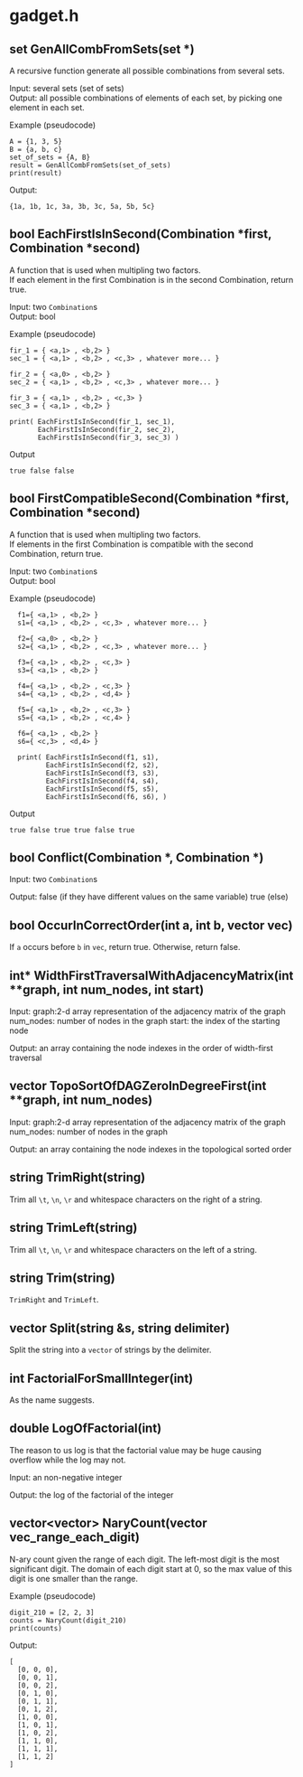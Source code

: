 # gadget.h

## set<Combination> GenAllCombFromSets(set<Combination> \*)
A recursive function generate all possible combinations from several sets. <br/>

Input: several sets (set of sets) <br/>
Output: all possible combinations of elements of each set, by picking one element in each set. <br/>

Example (pseudocode)
```
A = {1, 3, 5}
B = {a, b, c}
set_of_sets = {A, B}
result = GenAllCombFromSets(set_of_sets)
print(result)
```
Output:
```
{1a, 1b, 1c, 3a, 3b, 3c, 5a, 5b, 5c}
```

## bool EachFirstIsInSecond(Combination \*first, Combination \*second)
A function that is used when multipling two factors. <br/>
If each element in the first Combination is in the second Combination, return true. <br/>

Input: two `Combination`s <br/>
Output: bool <br/>

Example (pseudocode)
```
fir_1 = { <a,1> , <b,2> }
sec_1 = { <a,1> , <b,2> , <c,3> , whatever more... }

fir_2 = { <a,0> , <b,2> }
sec_2 = { <a,1> , <b,2> , <c,3> , whatever more... }

fir_3 = { <a,1> , <b,2> , <c,3> }
sec_3 = { <a,1> , <b,2> }

print( EachFirstIsInSecond(fir_1, sec_1),
       EachFirstIsInSecond(fir_2, sec_2),
       EachFirstIsInSecond(fir_3, sec_3) )
```
Output
```
true false false
```

## bool FirstCompatibleSecond(Combination \*first, Combination \*second)
A function that is used when multipling two factors. <br/>
If elements in the first Combination is compatible with the second Combination, return true. <br/>

Input: two `Combination`s <br/>
Output: bool <br/>

Example (pseudocode)
```
  f1={ <a,1> , <b,2> }
  s1={ <a,1> , <b,2> , <c,3> , whatever more... }

  f2={ <a,0> , <b,2> }
  s2={ <a,1> , <b,2> , <c,3> , whatever more... }

  f3={ <a,1> , <b,2> , <c,3> }
  s3={ <a,1> , <b,2> }

  f4={ <a,1> , <b,2> , <c,3> }
  s4={ <a,1> , <b,2> , <d,4> }

  f5={ <a,1> , <b,2> , <c,3> }
  s5={ <a,1> , <b,2> , <c,4> }

  f6={ <a,1> , <b,2> }
  s6={ <c,3> , <d,4> }

  print( EachFirstIsInSecond(f1, s1),
         EachFirstIsInSecond(f2, s2),
         EachFirstIsInSecond(f3, s3),
         EachFirstIsInSecond(f4, s4),
         EachFirstIsInSecond(f5, s5),
         EachFirstIsInSecond(f6, s6), )

```
Output
```
true false true true false true
```

## bool Conflict(Combination \*, Combination \*)
Input: two `Combination`s

Output: false (if they have different values on the same variable)
        true (else)


## bool OccurInCorrectOrder(int a, int b, vector<int> vec)
If `a` occurs before `b` in `vec`, return true. Otherwise, return false.


## int\* WidthFirstTraversalWithAdjacencyMatrix(int \*\*graph, int num_nodes, int start)
Input: graph:2-d array representation of the adjacency matrix of the graph
       num_nodes: number of nodes in the graph
       start: the index of the starting node

Output: an array containing the node indexes in the order of width-first traversal

## vector<int> TopoSortOfDAGZeroInDegreeFirst(int \*\*graph, int num_nodes)
Input: graph:2-d array representation of the adjacency matrix of the graph
       num_nodes: number of nodes in the graph

Output: an array containing the node indexes in the topological sorted order

## string TrimRight(string)
Trim all `\t`, `\n`, `\r` and whitespace characters on the right of a string.

## string TrimLeft(string)
Trim all `\t`, `\n`, `\r` and whitespace characters on the left of a string.

## string Trim(string)
`TrimRight` and `TrimLeft`.


## vector<string> Split(string &s, string delimiter)
Split the string into a `vector` of strings by the delimiter.


## int FactorialForSmallInteger(int)
As the name suggests.

## double LogOfFactorial(int)
The reason to us log is that the factorial value may be huge causing overflow while the log may not.

Input: an non-negative integer

Output: the log of the factorial of the integer

## vector<vector<int>> NaryCount(vector<int> vec_range_each_digit)
N-ary count given the range of each digit. The left-most digit is the most significant digit. The domain of each digit start at 0, so the max value of this digit is one smaller than the range.

Example (pseudocode)
```
digit_210 = [2, 2, 3]
counts = NaryCount(digit_210)
print(counts)
```
Output:
```
[
  [0, 0, 0],
  [0, 0, 1],
  [0, 0, 2],
  [0, 1, 0],
  [0, 1, 1],
  [0, 1, 2],
  [1, 0, 0],
  [1, 0, 1],
  [1, 0, 2],
  [1, 1, 0],
  [1, 1, 1],
  [1, 1, 2]
]
```